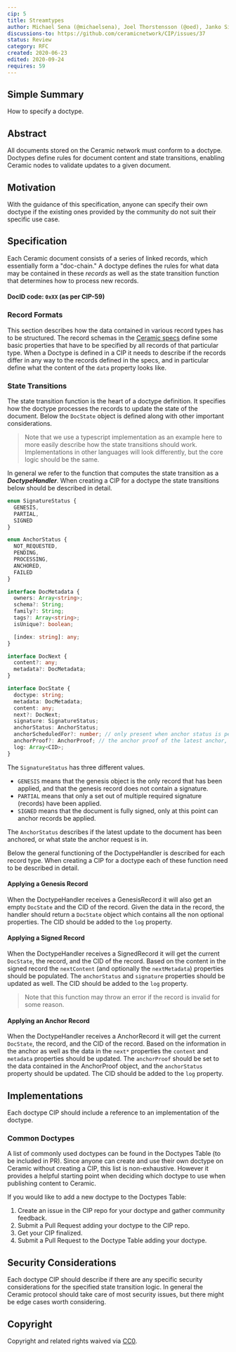 ```yaml
---
cip: 5
title: Streamtypes
author: Michael Sena (@michaelsena), Joel Thorstensson (@oed), Janko Simonovic
discussions-to: https://github.com/ceramicnetwork/CIP/issues/37
status: Review
category: RFC
created: 2020-06-23
edited: 2020-09-24
requires: 59
---
```


## Simple Summary

How to specify a doctype.

## Abstract

All documents stored on the Ceramic network must conform to a doctype. Doctypes define rules for document content and state transitions, enabling Ceramic nodes to validate updates to a given document.


## Motivation

With the guidance of this specification, anyone can specify their own doctype if the existing ones provided by the community do not suit their specific use case.


## Specification

Each Ceramic document consists of a series of linked records, which essentially form a "doc-chain." A doctype defines the rules for what data may be contained in these _records_ as well as the state transition function that determines how to process new records.

#### DocID code: `0xXX` (as per CIP-59)

### Record Formats
This section describes how the data contained in various record types has to be structured. The record schemas in the [Ceramic specs](https://github.com/ceramicnetwork/specs#document-records) define some basic properties that have to be specified by all records of that particular type. When a Doctype is defined in a CIP it needs to describe if the records differ in any way to the records defined in the specs, and in particular define what the content of the `data` property looks like.


### State Transitions
The state transition function is the heart of a doctype definition. It specifies how the doctype processes the records to update the state of the document. Below the `DocState` object is defined along with other important considerations. 

> Note that we use a typescript implementation as an example here to more easily describe how the state transitions should work. Implementations in other languages will look differently, but the core logic should be the same.

In general we refer to the function that computes the state transition as a **_DoctypeHandler_**. When creating a CIP for a doctype the state transitions below should be described in detail.

```ts
enum SignatureStatus {
  GENESIS,
  PARTIAL,
  SIGNED
}

enum AnchorStatus {
  NOT_REQUESTED,
  PENDING,
  PROCESSING,
  ANCHORED,
  FAILED
}

interface DocMetadata {
  owners: Array<string>;
  schema?: String;
  family?: String;
  tags?: Array<string>;
  isUnique?: boolean;

  [index: string]: any;
}

interface DocNext {
  content?: any;
  metadata?: DocMetadata;
}

interface DocState {
  doctype: string;
  metadata: DocMetadata;
  content: any;
  next?: DocNext;
  signature: SignatureStatus;
  anchorStatus: AnchorStatus;
  anchorScheduledFor?: number; // only present when anchor status is pending
  anchorProof?: AnchorProof; // the anchor proof of the latest anchor, only present when anchor status is anchored
  log: Array<CID>;
}
```

The `SignatureStatus` has three different values. 
* `GENESIS` means that the genesis object is the only record that has been applied, and that the genesis record does not contain a signature. 
* `PARTIAL` means that only a set out of multiple required signature (records) have been applied. 
* `SIGNED` means that the document is fully signed, only at this point can anchor records be applied.

The `AnchorStatus` describes if the latest update to the document has been anchored, or what state the anchor request is in.

Below the general functioning of the DoctypeHandler is described for each record type. When creating a CIP for a doctype each of these function need to be described in detail.

#### Applying a Genesis Record
When the DoctypeHandler receives a GenesisRecord it will also get an empty `DocState` and the CID of the record. Given the data in the record, the handler should return a `DocState` object which contains all the non optional properties. The CID should be added to the `log` property.

#### Applying a Signed Record
When the DoctypeHandler receives a SignedRecord it will get the current `DocState`, the record, and the CID of the record. Based on the content in the signed record the `nextContent` (and optionally the `nextMetadata`) properties should be populated. The `anchorStatus` and `signature` properties should be updated as well. The CID should be added to the `log` property.

> Note that this function may throw an error if the record is invalid for some reason.

#### Applying an Anchor Record
When the DoctypeHandler receives a AnchorRecord it will get the current `DocState`, the record, and the CID of the record. Based on the information in the anchor as well as the data in the `next*` properties the `content` and `metadata` properties should be updated. The `anchorProof` should be set to the data contained in the AnchorProof object, and the `anchorStatus` property should be updated. The CID should be added to the `log` property.


## Implementations
Each doctype CIP should include a reference to an implementation of the doctype. 

### Common Doctypes
A list of commonly used doctypes can be found in the Doctypes Table (to be included in PR). Since anyone can create and use their own doctype on Ceramic without creating a CIP, this list is non-exhaustive. However it provides a helpful starting point when deciding which doctype to use when publishing content to Ceramic.

If you would like to add a new doctype to the Doctypes Table:
1. Create an issue in the CIP repo for your doctype and gather community feedback.
2. Submit a Pull Request adding your doctype to the CIP repo.
3. Get your CIP finalized.
4. Submit a Pull Request to the Doctype Table adding your doctype.


## Security Considerations
Each doctype CIP should describe if there are any specific security considerations for the specified state transition logic. In general the Ceramic protocol should take care of most security issues, but there might be edge cases worth considering.


## Copyright
Copyright and related rights waived via [CC0](https://creativecommons.org/publicdomain/zero/1.0/).
